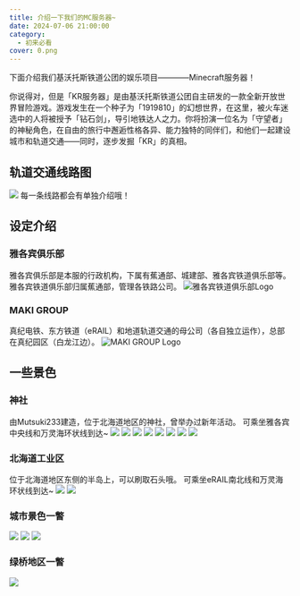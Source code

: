 ```yaml
---
title: 介绍一下我们的MC服务器~
date: 2024-07-06 21:00:00
category:
  - 初来必看
cover: 0.png
---
```

下面介绍我们基沃托斯铁道公团的娱乐项目————Minecraft服务器！

你说得对，但是「KR服务器」是由基沃托斯铁道公团自主研发的一款全新开放世界冒险游戏。游戏发生在一个种子为「1919810」的幻想世界，在这里，被火车迷选中的人将被授予「钻石剑」，导引地铁达人之力。你将扮演一位名为「守望者」的神秘角色，在自由的旅行中邂逅性格各异、能力独特的同伴们，和他们一起建设城市和轨道交通——同时，逐步发掘「KR」的真相。

## 轨道交通线路图
![](https://d1.aag.moe/public/2024/12/15/ef6379cca5746404e30843f864b48a0a.png)
每一条线路都会有单独介绍哦！

## 设定介绍
### 雅各宾俱乐部
雅各宾俱乐部是本服的行政机构，下属有蕉通部、城建部、雅各宾铁道俱乐部等。
雅各宾铁道俱乐部归属蕉通部，管理各铁路公司。
![雅各宾铁道俱乐部Logo](https://image.kivotosrailway.com/file/666f4a4f90712268f55d0.png)
### MAKI GROUP
真纪电铁、东方铁道（eRAIL）和地道轨道交通的母公司（各自独立运作），总部在真纪园区（白龙江边）。
![MAKI GROUP Logo](https://d1.aag.moe/public/2024/12/15/5fdeefc259faecf56119f00dec20064c.png)

## 一些景色
### 神社
由Mutsuki233建造，位于北海道地区的神社，曾举办过新年活动。
可乘坐雅各宾中央线和万灵海环状线到达~
![](1_0.jpg)
![](1_1.jpg)
![](1_2.jpg)
![](1_3.png)
![](1_4.png)
![](1_5.png)
![](1_6.png)
![](1_7.png)

### 北海道工业区
位于北海道地区东侧的半岛上，可以刷取石头哦。
可乘坐eRAIL南北线和万灵海环状线到达~
![](2_1.png)
![](2_2.png)

### 城市景色一瞥
![](3_1.png)
![](3_2.png)
![](3_3.png)

### 绿桥地区一瞥
![](4_1.png)


